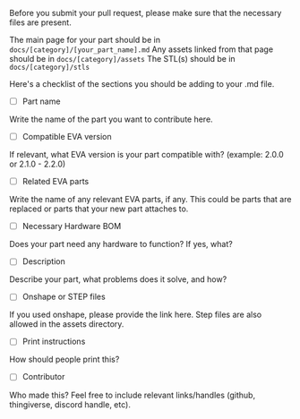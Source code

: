 Before you submit your pull request, please make sure that the necessary files are present.

The main page for your part should be in `docs/[category]/[your_part_name].md`
Any assets linked from that page should be in `docs/[category]/assets`
The STL(s) should be in `docs/[category]/stls`

Here's a checklist of the sections you should be adding to your .md file.

- [ ] Part name

Write the name of the part you want to contribute here.

- [ ] Compatible EVA version

If relevant, what EVA version is your part compatible with? (example: 2.0.0 or 2.1.0 - 2.2.0)

- [ ] Related EVA parts

Write the name of any relevant EVA parts, if any. This could be parts that are replaced or parts that your new part attaches to.

- [ ] Necessary Hardware BOM

Does your part need any hardware to function? If yes, what?

- [ ] Description

Describe your part, what problems does it solve, and how?

- [ ] Onshape or STEP files

If you used onshape, please provide the link here. Step files are also allowed in the assets directory.

- [ ] Print instructions

How should people print this? 

- [ ] Contributor

Who made this? Feel free to include relevant links/handles (github, thingiverse, discord handle, etc).

